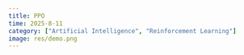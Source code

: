 ```yaml
---
title: PPO
time: 2025-8-11
category: ["Artificial Intelligence", "Reinforcement Learning"]
image: res/demo.png
---
```

